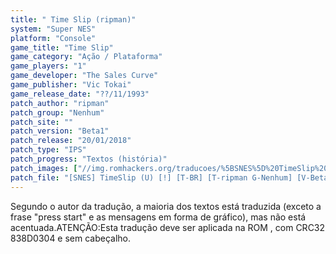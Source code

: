 ```yaml
---
title: " Time Slip (ripman)"
system: "Super NES"
platform: "Console"
game_title: "Time Slip"
game_category: "Ação / Plataforma"
game_players: "1"
game_developer: "The Sales Curve"
game_publisher: "Vic Tokai"
game_release_date: "??/11/1993"
patch_author: "ripman"
patch_group: "Nenhum"
patch_site: ""
patch_version: "Beta1"
patch_release: "20/01/2018"
patch_type: "IPS"
patch_progress: "Textos (história)"
patch_images: ["//img.romhackers.org/traducoes/%5BSNES%5D%20TimeSlip%20-%20ripman%20-%201.png","//img.romhackers.org/traducoes/%5BSNES%5D%20TimeSlip%20-%20ripman%20-%202.png","//img.romhackers.org/traducoes/%5BSNES%5D%20TimeSlip%20-%20ripman%20-%203.png"]
patch_file: "[SNES] TimeSlip (U) [!] [T-BR] [T-ripman G-Nenhum] [V-Beta1 A-2018].7z"
---
```

Segundo o autor da tradução, a maioria dos textos está traduzida (exceto a frase "press start" e as mensagens em forma de gráfico), mas não está acentuada.ATENÇÃO:Esta tradução deve ser aplicada na ROM , com CRC32 838D0304 e sem cabeçalho.